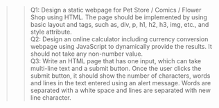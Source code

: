 
>>Q1: Design a static webpage for Pet Store / Comics / Flower Shop using HTML. The page
should be implemented by using basic layout and tags, such as, div, p, h1, h2, h3, img,
etc., and style attribute.<br>
>>Q2: Design an online calculator including currency conversion webpage using JavaScript
to dynamically provide the results. It should not take any non-number value.<br>
>>Q3: Write an HTML page that has one input, which can take multi-line text and a submit
button. Once the user clicks the submit button, it should show the number of
characters, words and lines in the text entered using an alert message. Words are
separated with a white space and lines are separated with new line character.
